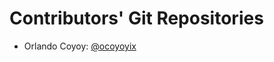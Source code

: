 # Contributors' Git Repositories

<!--

Make sure to fill in your information using this template
"- Name: [@username](https://github.com/username)"

 -->

- Orlando Coyoy: [@ocoyoyix](https://github.com/ocoyoyix)

